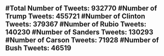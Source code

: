 #Total Number of Tweets: 932770 
#Number of Trump Tweets: 455721
#Number of Clinton Tweets: 379367
#Number of Rubio Tweets: 140230
#Number of Sanders Tweets: 130293
#Number of Carson Tweets: 71928
#Number of Bush Tweets: 46519
---
